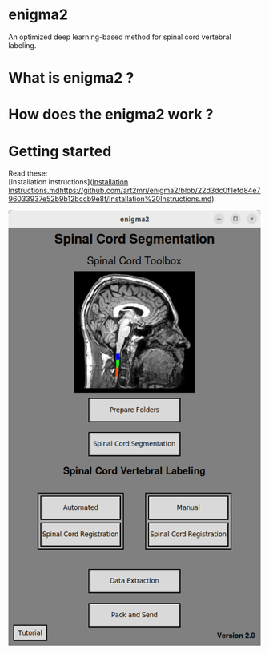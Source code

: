 # enigma2
An optimized deep learning-based method for spinal cord vertebral labeling.

# What is enigma2 ?

# How does the enigma2 work ?

# Getting started

Read these:  
[Installation Instructions]([Installation Instructions.md](https://github.com/art2mri/enigma2/blob/22d3dc0f1efd84e796033937e52b9b12bccb9e8f/Installation%20Instructions.md)https://github.com/art2mri/enigma2/blob/22d3dc0f1efd84e796033937e52b9b12bccb9e8f/Installation%20Instructions.md)

!["enigma2 interface"](interface.png)

